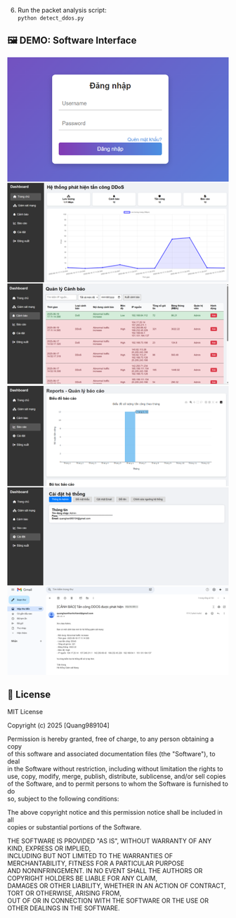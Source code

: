 
6. Run the packet analysis script:  
`python detect_ddos.py`

## 🖼️ DEMO: Software Interface

![Login Interface](static/assets/Login.png)  
![Main Interface](static/assets/Main.png)  
![Alert Interface](static/assets/Alert.png)  
![Report Interface](static/assets/Report.png)  
![Setting Interface](static/assets/Setting.png)  
![Gmail Alert](static/assets/gmail.png)

## 📝 License

MIT License

Copyright (c) 2025 [Quang989104]

Permission is hereby granted, free of charge, to any person obtaining a copy  
of this software and associated documentation files (the "Software"), to deal  
in the Software without restriction, including without limitation the rights to  
use, copy, modify, merge, publish, distribute, sublicense, and/or sell copies  
of the Software, and to permit persons to whom the Software is furnished to do  
so, subject to the following conditions:

The above copyright notice and this permission notice shall be included in all  
copies or substantial portions of the Software.

THE SOFTWARE IS PROVIDED "AS IS", WITHOUT WARRANTY OF ANY KIND, EXPRESS OR IMPLIED,  
INCLUDING BUT NOT LIMITED TO THE WARRANTIES OF MERCHANTABILITY, FITNESS FOR A PARTICULAR PURPOSE  
AND NONINFRINGEMENT. IN NO EVENT SHALL THE AUTHORS OR COPYRIGHT HOLDERS BE LIABLE FOR ANY CLAIM,  
DAMAGES OR OTHER LIABILITY, WHETHER IN AN ACTION OF CONTRACT, TORT OR OTHERWISE, ARISING FROM,  
OUT OF OR IN CONNECTION WITH THE SOFTWARE OR THE USE OR OTHER DEALINGS IN THE SOFTWARE.
